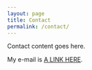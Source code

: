 ```yaml
---
layout: page
title: Contact
permalink: /contact/
---
```


Contact content goes here.

My e-mail is [A LINK HERE](mailto:joshuadavidmurr@gmail.com).